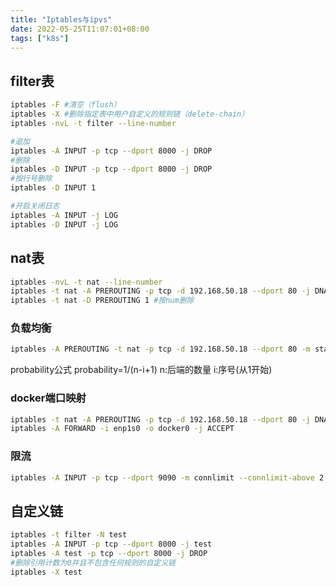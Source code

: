 ```yaml
---
title: "Iptables与ipvs"
date: 2022-05-25T11:07:01+08:00
tags: ["k8s"]
---
```


## filter表

```bash
iptables -F #清空（flush）
iptables -X #删除指定表中用户自定义的规则链（delete-chain）
iptables -nvL -t filter --line-number
```

```bash
#追加
iptables -A INPUT -p tcp --dport 8000 -j DROP 
#删除
iptables -D INPUT -p tcp --dport 8000 -j DROP 
#按行号删除
iptables -D INPUT 1
```

```bash
#开启关闭日志
iptables -A INPUT -j LOG
iptables -D INPUT -j LOG
```

## nat表

```bash
iptables -nvL -t nat --line-number
iptables -t nat -A PREROUTING -p tcp -d 192.168.50.18 --dport 80 -j DNAT --to-destination 192.168.50.18:8000
iptables -t nat -D PREROUTING 1 #按num删除
```

### 负载均衡

```bash
iptables -A PREROUTING -t nat -p tcp -d 192.168.50.18 --dport 80 -m statistic --mode random --probability 0.5 -j DNAT --to-destination 192.168.50.18:8000
```

probability公式
probability=1/(n-i+1)
n:后端的数量
i:序号(从1开始)

### docker端口映射

```bash
iptables -t nat -A PREROUTING -p tcp -d 192.168.50.18 --dport 80 -j DNAT --to-destination 172.17.0.2:80
iptables -A FORWARD -i enp1s0 -o docker0 -j ACCEPT
```

### 限流

```bash
iptables -A INPUT -p tcp --dport 9090 -m connlimit --connlimit-above 2 -j REJECT --reject-with tcp-reset
```

## 自定义链

```bash
iptables -t filter -N test
iptables -A INPUT -p tcp --dport 8000 -j test 
iptables -A test -p tcp --dport 8000 -j DROP
#删除引用计数为0并且不包含任何规则的自定义链
iptables -X test 
```

